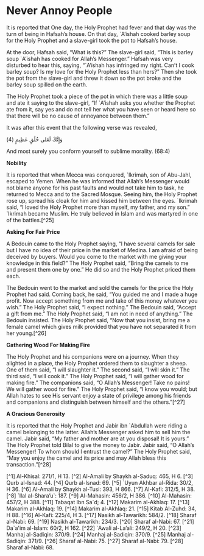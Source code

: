 Never Annoy People
==================

It is reported that One day, the Holy Prophet had fever and that day
was the turn of being in Hafsah’s house. On that day, \`A’ishah cooked
barley soup for the Holy Prophet and a slave-girl took the pot to
Hafsah’s house.

At the door, Hafsah said, “What is this?” The slave-girl said, “This is
barley soup \`A’ishah has cooked for Allah’s Messenger.” Hafsah was very
disturbed to hear this, saying, “\`A’ishah has infringed my right. Can’t
I cook barley soup? Is my love for the Holy Prophet less than hers?”
Then she took the pot from the slave-girl and threw it down so the pot
broke and the barley soup spilled on the earth.

The Holy Prophet took a piece of the pot in which there was a little
soup and ate it saying to the slave-girl, “If \`A’ishah asks you whether
the Prophet ate from it, say yes and do not tell her what you have seen
or heard here so that there will be no cause of annoyance between
them.”

It was after this event that the following verse was revealed,

وَإِنَّكَ لَعَلى خُلُقٍ عَظِيمٍ (4)

And most surely you conform yourself to sublime morality. (68:4)

**Nobility**

It is reported that when Mecca was conquered, \`Ikrimah, son of
Abu-Jahl, escaped to Yemen. When he was informed that Allah’s Messenger
would not blame anyone for his past faults and would not take him to
task, he returned to Mecca and to the Sacred Mosque. Seeing him, the
Holy Prophet rose up, spread his cloak for him and kissed him between
the eyes. \`Ikrimah said, “I loved the Holy Prophet more than myself, my
father, and my son.” \`Ikrimah became Muslim. He truly believed in Islam
and was martyred in one of the battles.[^25]

**Asking For Fair Price**

A Bedouin came to the Holy Prophet saying, “I have several camels for
sale but I have no idea of their price in the market of Medina. I am
afraid of being deceived by buyers. Would you come to the market with me
giving your knowledge in this field?” The Holy Prophet said, “Bring the
camels to me and present them one by one.” He did so and the Holy
Prophet priced them each.

The Bedouin went to the market and sold the camels for the price the
Holy Prophet had said. Coming back, he said, “You guided me and I made a
huge profit. Now accept something from me and take of this money
whatever you wish.” The Holy Prophet said, “I expect nothing.” The
Bedouin said, “Accept a gift from me.” The Holy Prophet said, “I am not
in need of anything.” The Bedouin insisted. The Holy Prophet said, “Now
that you insist, bring me a female camel which gives milk provided that
you have not separated it from her young.[^26]

**Gathering Wood For Making Fire**

The Holy Prophet and his companions were on a journey. When they
alighted in a place, the Holy Prophet ordered them to slaughter a sheep.
One of them said, “I will slaughter it.” The second said, “I will skin
it.” The third said, “I will cook it.” The Holy Prophet said, “I will
gather wood for making fire.” The companions said, “O Allah’s Messenger!
Take no pains! We will gather wood for fire.” The Holy Prophet said, “I
know you would; but Allah hates to see His servant enjoy a state of
privilege among his friends and companions and distinguish between
himself and the others.”[^27]

**A Gracious Generosity**

It is reported that the Holy Prophet and Jabir ibn \`Abdullah were
riding a camel belonging to the latter. Allah’s Messenger asked him to
sell him the camel. Jabir said, “My father and mother are at you
disposal! It is yours.” The Holy Prophet told Bilal to give the money to
Jabir. Jabir said, “O Allah’s Messenger! To whom should I entrust the
camel?” The Holy Prophet said, “May you enjoy the camel and its price
and may Allah bless this transaction.”[^28]

[^1] Al-Khisal: 271/1, H 13.
[^2] Al-Amali by Shaykh al-Saduq: 465, H 6.
[^3] Qurb al-Isnad: 44.
[^4] Qurb al-Isnad: 69.
[^5] \`Uyun Akhbar al-Rida: 30/2, H 36.
[^6] Al-Amali by Shaykh al-Tusi: 393, H 866.
[^7] Al-Kafi: 312/5, H 38.
[^8] \`Ilal al-Shara’u\`: 187.
[^9] Al-Mahasin: 456/2, H 386.
[^10] Al-Mahasin: 457/2, H 388.
[^11] Tabaqat Ibn Sa\`d; 4.
[^12] Makarim al-Akhlaq: 17.
[^13] Makarim al-Akhlaq: 19.
[^14] Makarim al-Akhlaq: 21.
[^15] Kitab Al-Zuhd: 34, H 88.
[^16] Al-Kafi: 225/4, H 3.
[^17] Nasikh al-Tawarikh: 584/2.
[^18] Sharaf al-Nabi: 69.
[^19] Nasikh al-Tawarikh: 234/3.
[^20] Sharaf al-Nabi: 67.
[^21] Da\`a'im al-Islam: 60/2, H 162.
[^22] \`Awali al-La’ali: 249/2, H 20.
[^23] Manhaj al-Sadiqin: 370/9.
[^24] Manhaj al-Sadiqin: 370/9.
[^25] Manhaj al-Sadiqin: 371/9.
[^26] Sharaf al-Nabi: 75.
[^27] Sharaf al-Nabi: 79.
[^28] Sharaf al-Nabi: 68.


